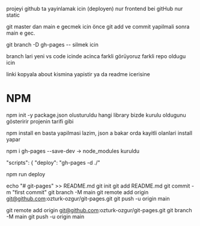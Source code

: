 projeyi github ta yayinlamak icin (deployen)
nur frontend bei gitHub nur static 

git master dan main e gecmek icin önce git add ve commit yapilmali sonra main e gec.

git branch -D gh-pages -- silmek icin

branch lari yeni vs code icinde acinca farkli görüyoruz farkli repo oldugu icin

linki kopyala about kismina yapistir ya da readme icerisine 


# NPM

npm init -y
package.json olusturuldu
hangi library bizde kurulu oldugunu gösteririr
projenin tarifi gibi

npm install en basta yapilmasi lazim, json a bakar orda kayitli olanlari install yapar

npm i gh-pages --save-dev   -> node_modules kuruldu

"scripts": {
    "deploy": "gh-pages -d ./"

npm run deploy









echo "# git-pages" >> README.md
git init
git add README.md
git commit -m "first commit"
git branch -M main
git remote add origin git@github.com:ozturk-ozgur/git-pages.git
git push -u origin main


git remote add origin git@github.com:ozturk-ozgur/git-pages.git
git branch -M main
git push -u origin main